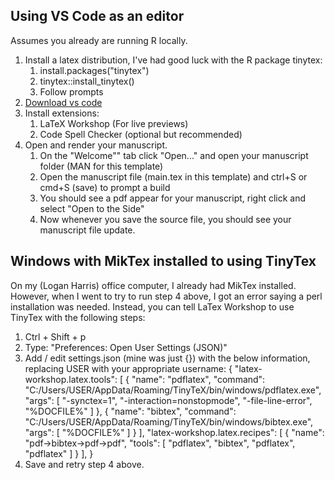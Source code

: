 ## Using VS Code as an editor

Assumes you already are running R locally.

1. Install a latex distribution, I've had good luck with the R package tinytex:
    1. install.packages("tinytex")
    2. tinytex::install_tinytex()
    3. Follow prompts
2. [Download vs code](https://code.visualstudio.com/download)
3. Install extensions:
    1. LaTeX Workshop (For live previews)
    2. Code Spell Checker (optional but recommended)
4. Open and render your manuscript.
    1. On the "Welcome"" tab click "Open..." and open your manuscript folder (MAN for this template)
    2. Open the manuscript file (main.tex in this template) and ctrl+S or cmd+S (save) to prompt a build
    3. You should see a pdf appear for your manuscript, right click and select "Open to the Side"
    4. Now whenever you save the source file, you should see your manuscript file update.

## Windows with MikTex installed to using TinyTex

On my (Logan Harris) office computer, I already had MikTex installed. However, when I went to try to run step 4 above, I got an error saying a perl installation was needed. Instead, you can tell LaTex Workshop to use TinyTex with the following steps:

1. Ctrl + Shift + p
2. Type: "Preferences: Open User Settings (JSON)" 
3. Add / edit settings.json (mine was just {}) with the below information, replacing USER with your appropriate username:
{
    "latex-workshop.latex.tools": [
    {
    "name": "pdflatex",
    "command": "C:/Users/USER/AppData/Roaming/TinyTeX/bin/windows/pdflatex.exe",
    "args": [
    "-synctex=1",
    "-interaction=nonstopmode",
    "-file-line-error",
    "%DOCFILE%"
    ]
    },
    {
    "name": "bibtex",
    "command": "C:/Users/USER/AppData/Roaming/TinyTeX/bin/windows/bibtex.exe",
    "args": [
    "%DOCFILE%"
    ]
    }
    ],
    "latex-workshop.latex.recipes": [
    {
    "name": "pdf->bibtex->pdf->pdf",
    "tools": [
    "pdflatex",
    "bibtex",
    "pdflatex",
    "pdflatex"
    ]
    }
    ],
}
4. Save and retry step 4 above.